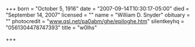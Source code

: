 +++
born = "October 5, 1916"
date = "2007-09-14T10:30:17-05:00"
died = "September 14, 2007"
licensed = ""
name = "William D. Snyder"
obituary = ""
photocredit = "www.qsl.net/pa0abm/ghe/epiloghe.htm"
silentkeyhq = "0561304478747393"
title = "w0lhs"

+++

